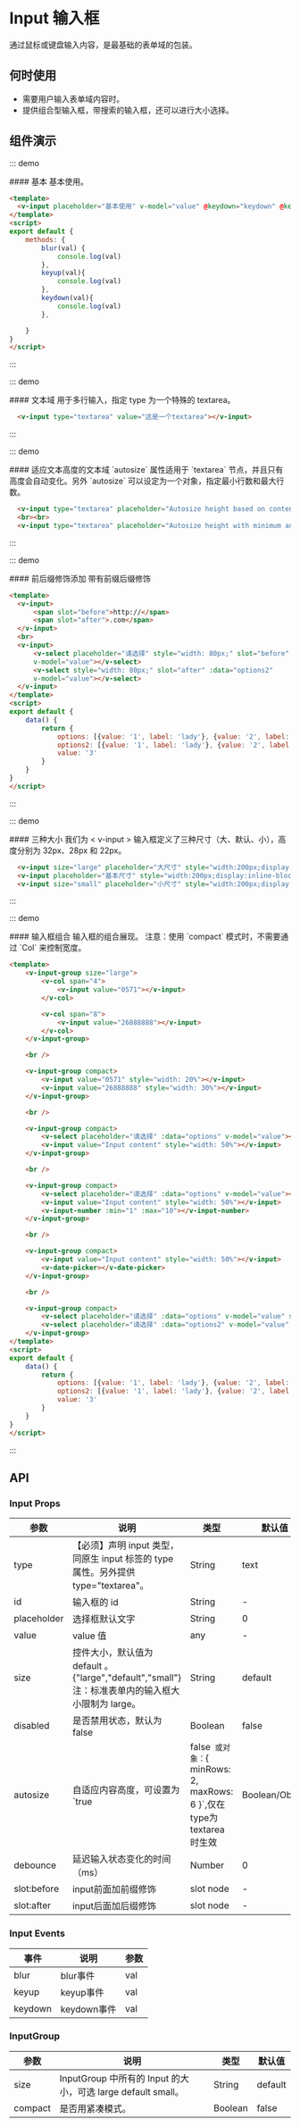 <script>
export default {
    data() {
        return {
            options: [{
                value: '1',
                label: 'lady'
            }, {
                value: '2',
                label: '小强',
                disabled: true
            }, {
                value: '3',
                label: '小明'
            }],
            options2: [{
                value: '1',
                label: 'lady'
            }, {
                value: '2',
                label: '小强'
            }, {
                value: '3',
                label: '小明'
            }],
            value: '1'
        }
    },
    methods: {
        blur(val) {
            console.log(val)
        },
        keyup(val){
            console.log(val)
        },
        keydown(val){
            console.log(val)
        },
    }
}
</script>

# Input 输入框

通过鼠标或键盘输入内容，是最基础的表单域的包装。

## 何时使用
- 需要用户输入表单域内容时。
- 提供组合型输入框，带搜索的输入框，还可以进行大小选择。

## 组件演示

::: demo
<summary>
  #### 基本
  基本使用。
</summary>

```html
<template>
  <v-input placeholder="基本使用" v-model="value" @keydown="keydown" @keyup="keyup"  @blur="blur('blur')"></v-input>
</template>
<script>
export default {
    methods: {
        blur(val) {
            console.log(val)
        },
        keyup(val){
            console.log(val)
        },
        keydown(val){
            console.log(val)
        },

    }
}
</script>
```

:::

::: demo
<summary>
  #### 文本域
  用于多行输入，指定 type 为一个特殊的 textarea。
</summary>

```html
  <v-input type="textarea" value="这是一个textarea"></v-input>
```

:::

::: demo
<summary>
  #### 适应文本高度的文本域
  `autosize` 属性适用于 `textarea` 节点，并且只有高度会自动变化。另外 `autosize` 可以设定为一个对象，指定最小行数和最大行数。
</summary>

```html
  <v-input type="textarea" placeholder="Autosize height based on content lines" autosize></v-input>
  <br><br>
  <v-input type="textarea" placeholder="Autosize height with minimum and maximum number of lines" :autosize="{ minRows: 2, maxRows: 6 }"></v-input>
```

:::

::: demo
<summary>
  #### 前后缀修饰添加
  带有前缀后缀修饰
</summary>

```html
<template>
  <v-input>
      <span slot="before">http://</span>
      <span slot="after">.com</span>
  </v-input>
  <br>
  <v-input>
      <v-select placeholder="请选择" style="width: 80px;" slot="before" :data="options"
      v-model="value"></v-select>
      <v-select style="width: 80px;" slot="after" :data="options2"
      v-model="value"></v-select>
  </v-input>
</template>
<script>
export default {
    data() {
        return {
            options: [{value: '1', label: 'lady'}, {value: '2', label: '小强', disabled: true}, {value: '3', label: '小明'}],
            options2: [{value: '1', label: 'lady'}, {value: '2', label: '小强'}, {value: '3', label: '小明'}],
            value: '3'
        }
    }
}
</script>
```

:::


::: demo
<summary>
  #### 三种大小
  我们为 < v-input > 输入框定义了三种尺寸（大、默认、小），高度分别为 32px、28px 和 22px。
</summary>

```html
  <v-input size="large" placeholder="大尺寸" style="width:200px;display:inline-block" disabled></v-input>
  <v-input placeholder="基本尺寸" style="width:200px;display:inline-block"></v-input>
  <v-input size="small" placeholder="小尺寸" style="width:200px;display:inline-block"></v-input>
```

:::

::: demo
<summary>
  #### 输入框组合
  输入框的组合展现。
  注意：使用 `compact` 模式时，不需要通过 `Col` 来控制宽度。
</summary>

```html
<template>
    <v-input-group size="large">
        <v-col span="4">
            <v-input value="0571"></v-input>
        </v-col>

        <v-col span="8">
            <v-input value="26888888"></v-input>
        </v-col>
    </v-input-group>

    <br />

    <v-input-group compact>
        <v-input value="0571" style="width: 20%"></v-input>
        <v-input value="26888888" style="width: 30%"></v-input>
    </v-input-group>

    <br />

    <v-input-group compact>
        <v-select placeholder="请选择" :data="options" v-model="value"></v-select>
        <v-input value="Input content" style="width: 50%"></v-input>
    </v-input-group>

    <br />

    <v-input-group compact>
        <v-select placeholder="请选择" :data="options" v-model="value"></v-select>
        <v-input value="Input content" style="width: 50%"></v-input>
        <v-input-number :min="1" :max="10"></v-input-number>
    </v-input-group>

    <br />

    <v-input-group compact>
        <v-input value="Input content" style="width: 50%"></v-input>
        <v-date-picker></v-date-picker>
    </v-input-group>

    <br />

    <v-input-group compact>
        <v-select placeholder="请选择" :data="options" v-model="value" style="width: 10%"></v-select>
        <v-select placeholder="请选择" :data="options2" v-model="value" style="width: 10%"></v-select>
    </v-input-group>
</template>
<script>
export default {
    data() {
        return {
            options: [{value: '1', label: 'lady'}, {value: '2', label: '小强', disabled: true}, {value: '3', label: '小明'}],
            options2: [{value: '1', label: 'lady'}, {value: '2', label: '小强'}, {value: '3', label: '小明'}],
            value: '3'
        }
    }
}
</script>
```

:::

## API

### Input Props
| 参数        | 说明           | 类型               | 默认值       |
|------------|----------------|-------------------|-------------|
| type    | 【必须】声明 input 类型，同原生 input 标签的 type 属性。另外提供 type="textarea"。 | String | text |
| id    | 输入框的 id | String | - |
| placeholder    | 选择框默认文字 | String | 0 |
| value | value 值 | any | - |
| size | 控件大小，默认值为 default 。{"large","default","small"}注：标准表单内的输入框大小限制为 large。 | String | default |
| disabled    | 是否禁用状态，默认为 false | Boolean | false |
| autosize    | 自适应内容高度，可设置为 `true|false` 或对象：`{ minRows: 2, maxRows: 6 }`,仅在type为textarea时生效 | Boolean/Object | false |
| debounce    | 延迟输入状态变化的时间（ms） | Number | 0 |
| slot:before | input前面加前缀修饰 | slot node | - |
| slot:after | input后面加后缀修饰	 | slot node | - |

### Input Events
| 事件        | 说明           | 参数        |
|------------|----------------|------------|
| blur    | blur事件 | val |
| keyup    | keyup事件 | val |
| keydown    | keydown事件 | val |

### InputGroup
| 参数        | 说明           | 类型               | 默认值       |
|------------|----------------|-------------------|-------------|
| size | InputGroup 中所有的 Input 的大小，可选 large default small。 | String | default |
| compact | 是否用紧凑模式。 | Boolean | false |
